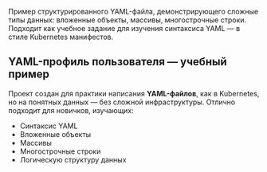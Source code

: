 Пример структурированного YAML-файла, демонстрирующего сложные типы данных: вложенные объекты, массивы, многострочные строки. Подходит как учебное задание для изучения синтаксиса YAML — в стиле Kubernetes манифестов.

## YAML-профиль пользователя — учебный пример

Проект создан для практики написания **YAML-файлов**, как в Kubernetes, но на понятных данных — без сложной инфраструктуры. Отлично подходит для новичков, изучающих:
- Синтаксис YAML
- Вложенные объекты
- Массивы
- Многострочные строки
- Логическую структуру данных
